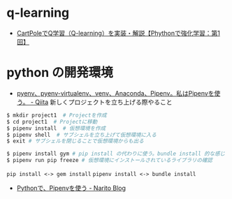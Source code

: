 # q-learning
- [CartPoleでQ学習（Q-learning）を実装・解説【Phythonで強化学習：第1回】](http://neuro-educator.com/rl1/)

# python の開発環境
- [pyenv、pyenv-virtualenv、venv、Anaconda、Pipenv。私はPipenvを使う。 - Qiita](https://qiita.com/KRiver1/items/c1788e616b77a9bad4dd)
新しくプロジェクトを立ち上げる際やること

``` python
$ mkdir project1  # Projectを作成
$ cd project1  # Projectに移動
$ pipenv install  # 仮想環境を作成
$ pipenv shell  # サブシェルを立ち上げて仮想環境に入る
$ exit # サブシェルを閉じることで仮想環境からも出る

$ pipenv install gym # pip install の代わりに使う。bundle install 的な感じ
$ pipenv run pip freeze # 仮想環境にインストールされているライブラリの確認
```

`pip install <-> gem install`
`pipenv install <-> bundle install`

- [Pythonで、Pipenvを使う - Narito Blog](https://narito.ninja/blog/detail/58/)
